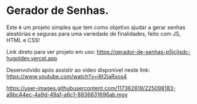 # Gerador de Senhas.

Este é um projeto simples que tem como objetivo ajudar a gerar senhas aleatórias e seguras para uma variedade de finalidades, feito com JS, HTML e CSS!

Link direto para ver projeto em uso: https://gerador-de-senhas-p5jcljsdc-hugoldev.vercel.app

Desenvolvido após assistir ao vídeo disponível neste link: https://www.youtube.com/watch?v=i6t2jaRxos4

https://user-images.githubusercontent.com/117362819/225098183-a9bc44ec-4a9d-49a1-a6c1-8836631696ab.mov

